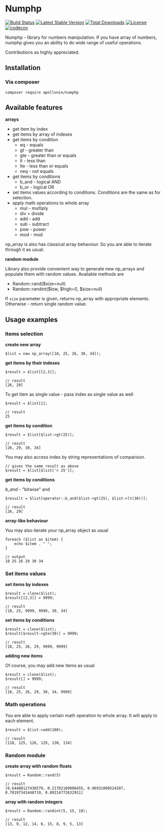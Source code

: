 # Numphp

[![Build Status](https://travis-ci.org/apollonin/numphp.svg?branch=master)](https://travis-ci.org/apollonin/numphp)
[![Latest Stable Version](https://poser.pugx.org/apollonin/numphp/v/stable)](https://packagist.org/packages/apollonin/numphp)
[![Total Downloads](https://poser.pugx.org/apollonin/numphp/downloads)](https://packagist.org/packages/apollonin/numphp)
[![License](https://poser.pugx.org/apollonin/numphp/license)](https://packagist.org/packages/apollonin/numphp)
[![codecov](https://codecov.io/gh/apollonin/numphp/branch/master/graph/badge.svg)](https://codecov.io/gh/apollonin/numphp)

Numphp - library for numbers manipulation. If you have array of numbers, numphp gives you an ability to do wide range of useful operations.

Contributions as highly appreciated.

## Installation

### Via composer

```
composer require apollonin/numphp
```


## Available features

**arrays**

* get item by index
* get items by array of indexes
* get items by condition
  * eq - equals
  * gt - greater than
  * gte - greater than or equals
  * lt - less than
  * lte - less than or equals
  * neq - not equals
* get items by conditions
  * b_and - logical AND
  * b_or - logical OR
* set items values according to conditions. Conditions are the same as for selection.
* apply math operations to whole array
  * mul - multiply
  * div = divide
  * add - add 
  * sub - subtract
  * pow - power
  * mod - mod

np_array is also has classical array behaviour. So you are able to iterate through it as usual.

**random module**

Library also provide convenient way to generate new np_arrays and populate them with random values. Available methods are

* Random::rand($size=null)
* Random::randint($low, $high=0, $size=null)

If `size` parameter is given, returns np_array with appropriate elements. Otherwise - return single random value.

## Usage examples

### Items selection

**create new array**
```
$list = new np_array([18, 25, 26, 30, 34]);
```

**get items by their indexes**

```
$result = $list[[2,3]];

// result
[26, 29]
```

To get item as single value - pass index as single value as well

```
$result = $list[1];

// result
25
```

**get items by condition**

```
$result = $list[$list->gt(25)];

// result
[26, 29, 30, 34]
```

You may also access index by string representations of comparison. 

```
// gives the same result as above
$result = $list[$list['> 25']];
```


**get items by conditions**

*b_and* - "bitwise" and

```
$resuilt = $list[operator::b_and($list->gt(25), $list->lt(30))];

// result
[26, 29]
```

**array-like behaviour**

You may also iterate your np_array object as usual

```
foreach ($list as $item) {
    echo $item . " ";
}

// output
18 25 26 29 30 34
```


### Set items values

**set items by indexes**

```
$result = clone($list);
$result[[2,3]] = 9999;

// result
[18, 25, 9999, 9999, 30, 34]
```

**set items by conditions**

```
$result = clone($list);
$result[$result->gte(30)] = 9999;

// result
[18, 25, 26, 29, 9999, 9999]
```

**adding new items**

Of course, you may add new items as usual

```
$result = clone($list);
$result[] = 9999;

// result 
[18, 25, 26, 29, 30, 34, 9999]
```

### Math operations

You are able to apply certain math operation to whole array. It will apply to each element.

```
$result = $list->add(100);

// result 
[118, 125, 126, 129, 130, 134]
```



### Random module

**create array with random floats**

```
$result = Random::rand(5)

// result
[0.64488127438579, 0.21702189986455, 0.96931800524207, 0.78197341448719, 0.89214772632911]

```

**array with random integers**

```
$result = Random::randint(5, 15, 10);

// result
[13, 9, 12, 14, 6, 15, 8, 9, 5, 13]
```
